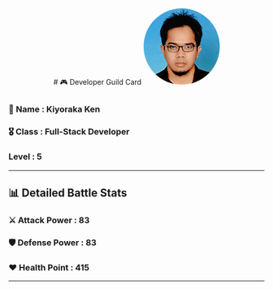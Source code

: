 <div align="center">
# 🎮 Developer Guild Card

<!-- Replace with your profile image -->
<img src="./assets/profile.png" width="150" height="150" style="border-radius: 50%"/>
</div>

##    
### 👤 Name : Kiyoraka Ken
### 🎖️ Class : Full-Stack Developer
### Level : 5
---
## 📊 Detailed Battle Stats

### ⚔️ Attack Power : 83
### 🛡️ Defense Power : 83
### ❤️ Health Point : 415
---